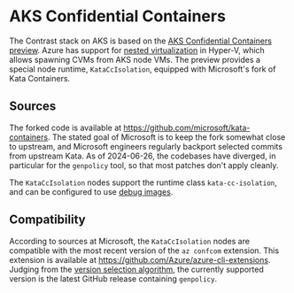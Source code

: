 # AKS Confidential Containers

The Contrast stack on AKS is based on the [AKS Confidential Containers preview].
Azure has support for [nested virtualization](nested-virt-internals) in Hyper-V, which allows spawning CVMs from AKS node VMs.
The preview provides a special node runtime, `KataCcIsolation`, equipped with Microsoft's fork of Kata Containers.

[AKS Confidential Containers preview]: https://learn.microsoft.com/en-us/azure/aks/confidential-containers-overview

## Sources

The forked code is available at <https://github.com/microsoft/kata-containers>.
The stated goal of Microsoft is to keep the fork somewhat close to upstream, and Microsoft engineers regularly backport selected commits from upstream Kata.
As of 2024-06-26, the codebases have diverged, in particular for the `genpolicy` tool, so that most patches don't apply cleanly.

The `KataCcIsolation` nodes support the runtime class `kata-cc-isolation`, and can be configured to use [debug images](serial-console).

## Compatibility

According to sources at Microsoft, the `KataCcIsolation` nodes are compatible with the most recent version of the `az confcom` extension.
This extension is available at <https://github.com/Azure/azure-cli-extensions>.
Judging from the [version selection algorithm], the currently supported version is the latest GitHub release containing `genpolicy`.

[version selection algorithm]: https://github.com/Azure/azure-cli-extensions/blob/417b468/src/confcom/azext_confcom/kata_proxy.py#L39-L73
